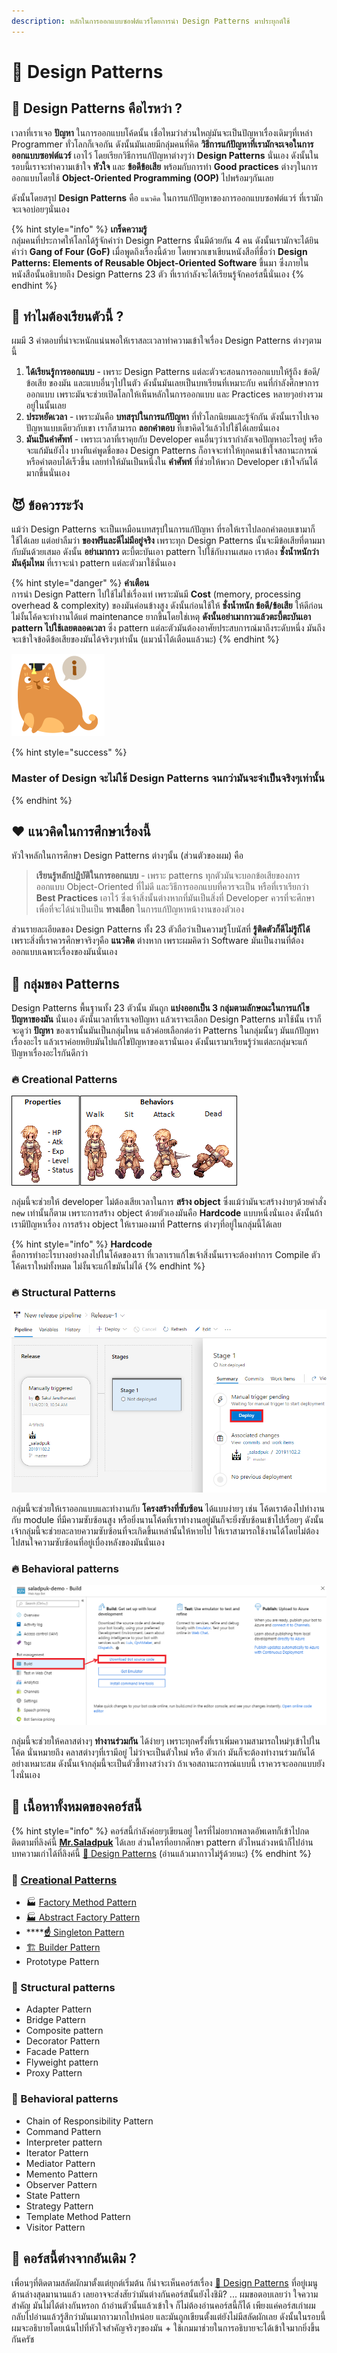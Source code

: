 ```yaml
---
description: หลักในการออกแบบซอฟต์แวร์โดยการนำ Design Patterns มาประยุกต์ใช้
---
```


# 👦 Design Patterns

## 🤨 Design Patterns คือไรหว่า ?

เวลาที่เราเจอ **ปัญหา** ในการออกแบบโค้ดนั้น เชื่อไหมว่าส่วนใหญ่มันจะเป็นปัญหาเรื่องเดิมๆที่เหล่า Programmer ทั่วโลกก็เจอกัน ดังนั้นมันเลยมีกลุ่มคนที่คิด **วิธีการแก้ปัญหาที่เรามักจะเจอในการออกแบบซอฟต์แวร์** เอาไว้ โดยเรียกวิธีการแก้ปัญหาต่างๆว่า **Design Patterns** นั่นเอง ดังนั้นในรอบนี้เราจะทำความเข้าใจ **หัวใจ** และ **ข้อดีข้อเสีย** พร้อมกับการทำ **Good practices** ต่างๆในการออกแบบโดยใช้ **Object-Oriented Programming \(OOP\)** ไปพร้อมๆกันเลย

ดังนั้นโดยสรุป **Design Patterns** คือ `แนวคิด` ในการแก้ปัญหาของการออกแบบซอฟต์แวร์ ที่เรามักจะเจอบ่อยๆนั่นเอง

{% hint style="info" %}
**เกร็ดความรู้**  
กลุ่มคนที่ประกาศให้โลกได้รู้จักคำว่า Design Patterns นั้นมีด้วยกัน 4 คน ดังนั้นเรามักจะได้ยินคำว่า **Gang of Four \(GoF\)** เมื่อพูดถึงเรื่องนี้ด้วย โดยพวกเขาเขียนหนังสือที่ชื่อว่า **Design Patterns: Elements of Reusable Object-Oriented Software** ขึ้นมา ซึ่งภายในหนังสือนั้นอธิบายถึง Design Patterns 23 ตัว ที่เรากำลังจะได้เรียนรู้จักคอร์สนี้นั่นเอง
{% endhint %}

## 🤨 ทำไมต้องเรียนตัวนี้ ?

ผมมี 3 คำตอบที่น่าจะหนักแน่นพอให้เราสละเวลาทำความเข้าใจเรื่อง Design Patterns ต่างๆตามนี้

1. **ได้เรียนรู้การออกแบบ** - เพราะ Design Patterns แต่ละตัวจะสอนการออกแบบให้รู้ถึง ข้อดี/ข้อเสีย ของมัน และแบบอื่นๆไปในตัว ดังนั้นมันเลยเป็นบทเรียนที่เหมาะกับ คนที่กำลังศึกษาการออกแบบ เพราะมันจะช่วยเปิดโลกให้เห็นหลักในการออกแบบ และ Practices หลายๆอย่างรวมอยู่ในนั้นเลย
2. **ประหยัดเวลา** - เพราะมันคือ **บทสรุปในการแก้ปัญหา** ที่ทั่วโลกนิยมและรู้จักกัน ดังนั้นเราไปเจอปัญหาแบบเดียวกับเขา เราก็สามารถ **ลอกคำตอบ** ที่เขาคิดไว้แล้วไปใช้ได้เลยนั่นเอง
3. **มันเป็นคำศัพท์** - เพราะเวลาที่เราคุยกับ Developer คนอื่นๆว่าเรากำลังเจอปัญหาอะไรอยู่ หรือจะแก้มันยังไง บางทีแค่พูดชื่อของ Design Patterns ก็อาจจะทำให้ทุกคนเข้าใจสถานะการณ์หรือคำตอบได้เร็วขึ้น เลยทำให้มันเป็นหนึ่งใน **คำศัพท์** ที่ช่วยให้พวก Developer เข้าใจกันได้มากขึ้นนั่นเอง

## 😈 ข้อควรระวัง

แม้ว่า Design Patterns จะเป็นเหมือนบทสรุปในการแก้ปัญหา ที่รอให้เราไปลอกคำตอบเขามาก็ใช้ได้เลย แต่อย่าลืมว่า  **ของฟรีและดีไม่มีอยู่จริง** เพราะทุก Design Patterns นั้นจะมีข้อเสียที่ตามมากับมันด้วยเสมอ ดังนั้น **อย่าเมากาว** ตะบี้ตะบันเอา pattern ไปใช้กับงานเสมอ เราต้อง **ชั่งน้ำหนักว่ามันคุ้มไหม** ที่เราจะนำ pattern แต่ละตัวมาใช้นั่นเอง

{% hint style="danger" %}
**คำเตือน**  
การนำ Design Pattern ไปใช้ไม่ใช่เรื่องเท่ เพราะมันมี **Cost** \(memory, processing overhead & complexity\) ของมันค่อนข้างสูง ดังนั้นก่อนใช้ให้ **ชั่งน้ำหนัก ข้อดี/ข้อเสีย** ให้ดีก่อน ไม่งั้นโค้ดจะทำงานได้แต่ maintenance ยากขึ้นโดยใช่เหตุ **ดังนั้นอย่าเมากาวแล้วตะบี้ตะบันเอา pattern ไปใช้เลยตลอดเวลา** ซึ่ง pattern แต่ละตัวมันต้องอาศัยประสบการณ์มาถึงระดับหนึ่ง มันถึงจะเข้าใจข้อดีข้อเสียของมันได้จริงๆเท่านั้น \(แมวน้ำได้เตือนแล้วนะ\)
{% endhint %}

![iconka.com](../../.gitbook/assets/image%20%2858%29.png)

{% hint style="success" %}
### Master of Design จะไม่ใช้ Design Patterns จนกว่ามันจะจำเป็นจริงๆเท่านั้น
{% endhint %}

## ❤️ แนวคิดในการศึกษาเรื่องนี้

หัวใจหลักในการศึกษา Design Patterns ต่างๆนั้น \(ส่วนตัวของผม\) คือ

> **เรียนรู้หลักปฎิบัติในการออกแบบ** - เพราะ patterns ทุกตัวมันจะบอกข้อเสียของการออกแบบ Object-Oriented ที่ไม่ดี และวิธีการออกแบบที่ควรจะเป็น หรือที่เราเรียกว่า **Best Practices** เอาไว้ ซึ่งเจ้าสิ่งนั้นต่างหากที่มันเป็นสิ่งที่ Developer ควรที่จะศึกษา เพื่อที่จะได้นำเป็นเป็น **ทางเลือก** ในการแก้ปัญหาหน้างานของตัวเอง

ส่วนรายละเอียดของ Design Patterns ทั้ง 23 ตัวถือว่าเป็นความรู้โบนัสที่ **รู้ติดตัวก็ดีไม่รู้ก็ได้** เพราะสิ่งที่เราควรศึกษาจริงๆคือ **แนวคิด** ต่างหาก เพราะผมคิดว่า Software มันเป็นงานที่ต้องออกแบบเฉพาะเรื่องของมันนั่นเอง

## 💎 กลุ่มของ Patterns

Design Patterns พื้นฐานทั้ง 23 ตัวนั้น มันถูก **แบ่งออกเป็น 3 กลุ่มตามลักษณะในการแก้ไขปัญหาของมัน** นั่นเอง ดังนั้นเวลาที่เราเจอปัญหา แล้วเราจะเลือก Design Patterns มาใช้นั้น เราก็จะดูว่า **ปัญหา** ของเรานั้นมันเป็นกลุ่มไหน แล้วค่อยเลือกต่อว่า Patterns ในกลุ่มนั้นๆ มันแก้ปัญหาเรื่องอะไร แล้วเราค่อยหยิบมันไปแก้ไขปัญหาของเรานั่นเอง ดังนั้นเรามาเรียนรู้ว่าแต่ละกลุ่มจะแก้ปัญหาเรื่องอะไรกันดีกว่า

### 🔥 Creational Patterns

![](../../.gitbook/assets/image%20%28819%29.png)

กลุ่มนี้จะช่วยให้ developer ไม่ต้องเสียเวลาในการ **สร้าง object** ซึ่งแม้ว่ามันจะสร้างง่ายๆด้วยคำสั่ง `new` เท่านั้นก็ตาม เพราะการสร้าง object ด้วยตัวเองมันคือ **Hardcode** แบบหนึ่งนั่นเอง ดังนั้นถ้าเรามีปัญหาเรื่อง การสร้าง object ให้เรามองมาที่ Patterns ต่างๆที่อยู่ในกลุ่มนี้ได้เลย

{% hint style="info" %}
**Hardcode**  
คือการทำอะไรบางอย่างลงไปในโค้ดของเรา ที่เวลาเราแก้ไขเจ้าสิ่งนั้นเราจะต้องทำการ Compile ตัวโค้ดเราใหม่ทั้งหมด ไม่งั้นจะแก้ไขมันไม่ได้
{% endhint %}

### 🔥 Structural Patterns

![](../../.gitbook/assets/image%20%28545%29.png)

กลุ่มนี้จะช่วยให้เราออกแบบและทำงานกับ **โครงสร้างที่ซับซ้อน** ได้แบบง่ายๆ เช่น โค้ดเราต้องไปทำงานกับ module ที่มีความซับซ้อนสูง หรือยิ่งนานโค้ดที่เราทำงานอยู่มันก็จะยิ่งซับซ้อนเข้าไปเรื่อยๆ ดังนั้นเจ้ากลุ่มนี้จะช่วยละลายความซับซ้อนที่จะเกิดขึ้นเหล่านั้นให้หายไป ให้เราสามารถใช้งานได้โดยไม่ต้องไปสนใจความซับซ้อนที่อยู่เบื่องหลังของมันนั่นเอง

### 🔥 **Behavioral patterns**

![](../../.gitbook/assets/image%20%28856%29.png)

กลุ่มนี้จะช่วยให้คลาสต่างๆ **ทำงานร่วมกัน** ได้ง่ายๆ เพราะทุกครั้งที่เราเพิ่มความสามารถใหม่ๆเข้าไปในโค้ด นั่นหมายถึง คลาสต่างๆที่เรามีอยู่ ไม่ว่าจะเป็นตัวใหม่ หรือ ตัวเก่า มันก็จะต้องทำงานร่วมกันได้อย่างเหมาะสม ดังนั้นเจ้ากลุ่มนี้จะเป็นตัวชี้ทางสว่างว่า ถ้าเจอสถานะการณ์แบบนี้ เราควรจะออกแบบยังไงนั่นเอง

## 🧭 เนื้อหาทั้งหมดของคอร์สนี้

{% hint style="info" %}
คอร์สนี้กำลังค่อยๆเขียนอยู่ ใครที่ไม่อยากพลาดอัพเดทก็เข้าไปกดติดตามที่ลิงค์นี้ [**Mr.Saladpuk**](https://www.facebook.com/mr.saladpuk) ได้เลย ส่วนใครที่อยากศึกษา pattern ตัวไหนล่วงหน้าก็ไปอ่านบทความเก่าได้ที่ลิงค์นี้ [🤴 Design Patterns](https://saladpuk.gitbook.io/learn/software-design/designpatterns) \(อ่านแล้วเมากาวไม่รู้ด้วยนะ\)
{% endhint %}

### 🤰 [Creational Patterns](https://saladpuk.gitbook.io/learn/beginner-1/design-patterns/creational)

* 🏭 [Factory Method Pattern](https://saladpuk.gitbook.io/learn/beginner-1/design-patterns/creational/factory-method-pattern)
* [🏭 Abstract Factory Pattern](https://saladpuk.gitbook.io/learn/beginner-1/design-patterns/creational/abstract-factory-pattern)
* \*\*\*\*[**☝️** Singleton Pattern](https://saladpuk.gitbook.io/learn/beginner-1/design-patterns/creational/singleton-pattern)
* [🏗️ Builder Pattern](https://saladpuk.gitbook.io/learn/beginner-1/design-patterns/creational/builder-pattern)
* Prototype Pattern

### 🦈 Structural patterns

* Adapter Pattern
* Bridge Pattern
* Composite pattern
* Decorator Pattern
* Facade Pattern
* Flyweight pattern
* Proxy Pattern

### 🦈 Behavioral patterns

* Chain of Responsibility Pattern
* Command Pattern
* Interpreter pattern
* Iterator Pattern
* Mediator Pattern
* Memento Pattern
* Observer Pattern
* State Pattern
* Strategy Pattern
* Template Method Pattern
* Visitor Pattern

## 🤨 คอร์สนี้ต่างจากอันเดิม ?

เพื่อนๆที่ติดตามสลัดผักมาตั้งแต่ยุกต์เริ่มต้น ก็น่าจะเห็นคอร์สเรื่อง [🤴 Design Patterns](https://saladpuk.gitbook.io/learn/software-design/designpatterns) ที่อยู่เมนูด้านล่างสุดมานานแล้ว เลยอาจจะส่งสัยว่ามันต่างกันคอร์สนั้นยังไงชิมิ? ... ผมขอตอบเลยว่า ใจความสำคัญ มันไม่ได้ต่างกันหรอก ถ้าอ่านตัวนั้นแล้วเข้าใจ ก็ไม่ต้องอ่านคอร์สนี้ก็ได้ เพียงแค่คอร์สเก่าผมกลับไปอ่านแล้วรู้สึกว่ามันเมากาวมากไปหน่อย และมันถูกเขียนตั้งแต่ยังไม่มีสลัดผักเลย ดังนั้นในรอบนี้ผมจะอธิบายโดยเน้นไปที่หัวใจสำคัญจริงๆของมัน + ใช้เกมมาช่วยในการอธิบายจะได้เข้าใจมากยิ่งขึ้นกันครัช

